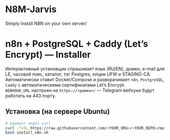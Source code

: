 # N8M-Jarvis
Simply Install N8N on your own server/



# n8n + PostgreSQL + Caddy (Let’s Encrypt) — Installer

Интерактивный установщик спрашивает язык (RU/EN), домен, e-mail для LE, часовой пояс, каталог, тэг Postgres, опции UFW и STAGING-CA.  
Автоматически ставит Docker/Compose и разворачивает `n8n`, `PostgreSQL`, `Caddy` с автоматическими сертификатами Let’s Encrypt.  
`WEBHOOK_URL` настроен на `https://<домен>/` — Telegram вебхуки будут работать на 443 порту.

## Установка (на сервере Ubuntu)
```bash
# вариант через curl
curl -fsSL https://raw.githubusercontent.com/<YOUR_ORG>/<YOUR_REPO>/main/install_n8n.sh -o install_n8n.sh
bash install_n8n.sh
